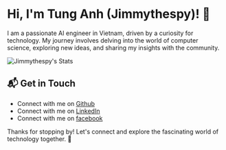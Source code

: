 # Hi, I'm Tung Anh (Jimmythespy)! 👋

I am a passionate AI engineer in Vietnam, driven by a curiosity for technology. My journey involves delving into the world of computer science, exploring new ideas, and sharing my insights with the community.

![Jimmythespy's Stats](https://github-readme-stats.vercel.app/api?username=Jimmythespy&theme=vue-dark&show_icons=true&hide_border=true&count_private=true)

## 📬 Get in Touch

- Connect with me on [Github](https://)
- Connect with me on [LinkedIn](https://)
- Connect with me on [facebook](https://theenthusiast.dev)

Thanks for stopping by! Let's connect and explore the fascinating world of technology together. 🚀



<!--

Here are some ideas to get you started:

- 🔭 I’m currently working on ...
- 🌱 I’m currently learning ...
- 👯 I’m looking to collaborate on ...
- 🤔 I’m looking for help with ...
- 💬 Ask me about ...
- 📫 How to reach me: ...
- 😄 Pronouns: ...
- ⚡ Fun fact: ...
-->
